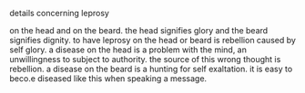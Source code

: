 details concerning leprosy

on the head and on the beard. the head signifies glory and the beard signifies dignity.
to have leprosy on the head or beard is rebellion caused by self glory. a disease on
the head is a problem with the mind, an unwillingness to subject to authority. the
source of this wrong thought is rebellion. a disease on the beard is a hunting for
self exaltation. it is easy to beco.e diseased like this when speaking a message.
